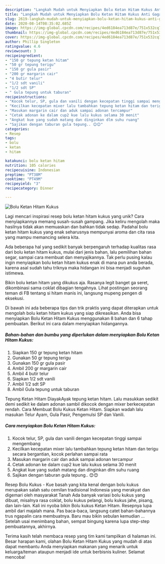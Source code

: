 ```yaml
---
description: "Langkah Mudah untuk Menyiapkan Bolu Ketan Hitam Kukus Anti Gagal"
title: "Langkah Mudah untuk Menyiapkan Bolu Ketan Hitam Kukus Anti Gagal"
slug: 2619-langkah-mudah-untuk-menyiapkan-bolu-ketan-hitam-kukus-anti-gagal
date: 2020-08-14T08:35:02.685Z
image: https://img-global.cpcdn.com/recipes/4ed6184ea713d87e/751x532cq70/bolu-ketan-hitam-kukus-foto-resep-utama.jpg
thumbnail: https://img-global.cpcdn.com/recipes/4ed6184ea713d87e/751x532cq70/bolu-ketan-hitam-kukus-foto-resep-utama.jpg
cover: https://img-global.cpcdn.com/recipes/4ed6184ea713d87e/751x532cq70/bolu-ketan-hitam-kukus-foto-resep-utama.jpg
author: Phillip Singleton
ratingvalue: 4.6
reviewcount: 3
recipeingredient:
- "150 gr tepung ketan hitam"
- "50 gr tepung terigu"
- "150 gr gula pasir"
- "200 gr margarin cair"
- "4 butir telur"
- "1/2 sdt vanili"
- "1/2 sdt SP"
- " Gula tepung untuk taburan"
recipeinstructions:
- "Kocok telur, SP, gula dan vanili dengan kecepatan tinggi sampai mengembang"
- "Kecilkan kecepatan mixer lalu tambahkan tepung ketan hitam dan terigu secara bergantian, kocok perlahan sampai rata"
- "Masukan margarin cair dan aduk sampai adonan tercampur"
- "Cetak adonan ke dalam cup2 kue lalu kukus selama 30 menit"
- "Angkat kue yang sudah matang dan dinginkan dlm suhu ruang"
- "Sajikan dengan taburan gula tepung.. 😊😊"
categories:
- Resep
tags:
- bolu
- ketan
- hitam

katakunci: bolu ketan hitam 
nutrition: 105 calories
recipecuisine: Indonesian
preptime: "PT38M"
cooktime: "PT49M"
recipeyield: "3"
recipecategory: Dinner

---
```



![Bolu Ketan Hitam Kukus](https://img-global.cpcdn.com/recipes/4ed6184ea713d87e/751x532cq70/bolu-ketan-hitam-kukus-foto-resep-utama.jpg)

Lagi mencari inspirasi resep bolu ketan hitam kukus yang unik? Cara menyiapkannya memang susah-susah gampang. Jika keliru mengolah maka hasilnya tidak akan memuaskan dan bahkan tidak sedap. Padahal bolu ketan hitam kukus yang enak seharusnya mempunyai aroma dan cita rasa yang mampu memancing selera kita.

Ada beberapa hal yang sedikit banyak berpengaruh terhadap kualitas rasa dari bolu ketan hitam kukus, mulai dari jenis bahan, lalu pemilihan bahan segar, sampai cara membuat dan menyajikannya. Tak perlu pusing kalau ingin menyiapkan bolu ketan hitam kukus enak di mana pun anda berada, karena asal sudah tahu triknya maka hidangan ini bisa menjadi suguhan istimewa.

Bikin bolu ketan hitam yang dikukus aja. Rasanya legit banget ga seret, dikombinasi sama coklat dibagian tengahnya. Lihat postingan seorang teman di FB tentang si hitam manis ini, langsung mupeng pengen di eksekusi.


Di bawah ini ada beberapa tips dan trik praktis yang dapat diterapkan untuk mengolah bolu ketan hitam kukus yang siap dikreasikan. Anda bisa menyiapkan Bolu Ketan Hitam Kukus menggunakan 8 bahan dan 6 tahap pembuatan. Berikut ini cara dalam menyiapkan hidangannya.

<!--inarticleads1-->

##### Bahan-bahan dan bumbu yang diperlukan dalam menyiapkan Bolu Ketan Hitam Kukus:

1. Siapkan 150 gr tepung ketan hitam
1. Gunakan 50 gr tepung terigu
1. Gunakan 150 gr gula pasir
1. Ambil 200 gr margarin cair
1. Ambil 4 butir telur
1. Siapkan 1/2 sdt vanili
1. Ambil 1/2 sdt SP
1. Ambil  Gula tepung untuk taburan


Tepung Ketan Hitam DiayakAyak tepung ketan hitam. Lalu masukkan sedikit demi sedikit ke dalam adonan sambil dikocok dengan mixer berkecepatan rendah. Cara Membuat Bolu Kukus Ketan Hitam. Siapkan wadah lalu masukan Telur Ayam, Gula Pasir, Pengemulsi SP dan Vanili. 

<!--inarticleads2-->

##### Cara menyiapkan Bolu Ketan Hitam Kukus:

1. Kocok telur, SP, gula dan vanili dengan kecepatan tinggi sampai mengembang
1. Kecilkan kecepatan mixer lalu tambahkan tepung ketan hitam dan terigu secara bergantian, kocok perlahan sampai rata
1. Masukan margarin cair dan aduk sampai adonan tercampur
1. Cetak adonan ke dalam cup2 kue lalu kukus selama 30 menit
1. Angkat kue yang sudah matang dan dinginkan dlm suhu ruang
1. Sajikan dengan taburan gula tepung.. 😊😊


Resep Bolu Kukus - Kue basah yang kita kenal dengan bolu kukus merupakan salah satu cemilan tradisional Indonesia yang merakyat dan digemari oleh masyarakat Tanah Ada banyak variasi bolu kukus yang dibuat, misalnya rasa coklat, bolu kukus pelangi, bolu kukus jahe, pisang, dan lain-lain. Kali ini nyoba bikin Bolu kukus Ketan Hitam. Resepnya lupa ambil dari majalah mana. Pas baca-baca, langsung catet bahan-bahannya trus ngapalin cara membuatnya. Baru mau bikin sebulan kemudian … Setelah usai menimbang bahan, sempat bingung karena lupa step-step pembuatannya, akhirnya. 

Terima kasih telah membaca resep yang tim kami tampilkan di halaman ini. Besar harapan kami, olahan Bolu Ketan Hitam Kukus yang mudah di atas dapat membantu Anda menyiapkan makanan yang menarik untuk keluarga/teman ataupun menjadi ide untuk berbisnis kuliner. Selamat mencoba!
